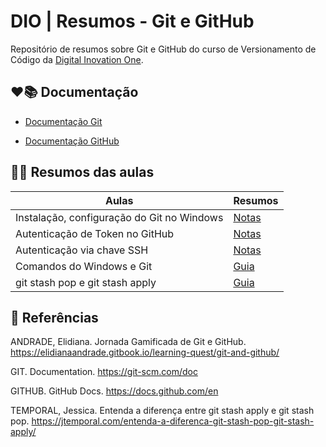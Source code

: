 # DIO | Resumos - Git e GitHub

Repositório de resumos sobre Git e GitHub do curso de Versionamento de Código da [Digital Inovation One](https://www.dio.me/en).


## ❤️📚 Documentação

- [Documentação Git](https://git-scm.com/doc)

- [Documentação GitHub](https://docs.github.com/pt)


## 📝💡 Resumos das aulas

| Aulas | Resumos |
| ------ | ---------- |
| Instalação, configuração do Git no Windows | [Notas](https://git-scm.com/book/pt-br/v2/Come%C3%A7ando-Instalando-o-Git) |
| Autenticação de Token no GitHub | [Notas](https://docs.github.com/pt/authentication/keeping-your-account-and-data-secure/about-authentication-to-github) |
| Autenticação via chave SSH | [Notas](https://docs.github.com/pt/authentication/connecting-to-github-with-ssh/generating-a-new-ssh-key-and-adding-it-to-the-ssh-agent) |
| Comandos do Windows e Git | [Guia](https://gist.github.com/MoisesTedeschi/96a5cba54c83fd59013f96015ce6ef7b) |
| git stash pop e git stash apply | [Guia](https://jtemporal.com/entenda-a-diferenca-git-stash-pop-git-stash-apply/) |


## 🔎 Referências

ANDRADE, Elidiana. Jornada Gamificada de Git e GitHub.  https://elidianaandrade.gitbook.io/learning-quest/git-and-github/

GIT. Documentation. https://git-scm.com/doc

GITHUB. GitHub Docs. https://docs.github.com/en

TEMPORAL, Jessica. Entenda a diferença entre git stash apply e git stash pop. https://jtemporal.com/entenda-a-diferenca-git-stash-pop-git-stash-apply/




